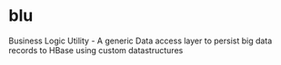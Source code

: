 # blu
Business Logic Utility - A generic Data access layer to persist big data records to HBase using custom datastructures
